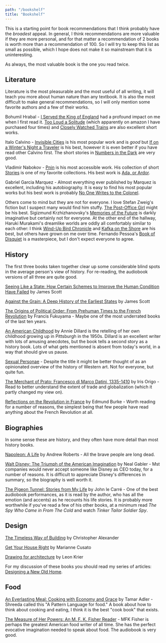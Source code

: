 ```yaml
---
path: "/bookshelf"
title: "Bookshelf"
---
```



This is a starting point for book recommendations that I think probably have the *broadest* appeal. In general, I think recommendations are more valuable if they are more personal, and for that matter a recommendation of 2 books is worth more than a recommendation of 100. So I will try to keep this list as small as possible, which I hope does not make it so mainstream that it is uninteresting.

As always, the most valuable book is the one you read twice.

## Literature

Literature is the most pleasurable and the most useful of all writing, it will teach you more about human nature than any textbook. It is also the most difficult to make general recommendations, so I will only mention some favorite authors and a few of their works.

Bohumil Hrabal - [I Served the King of England](https://amzn.to/39p9eB6) had a profound impact on me when I first read it. [Too Loud a Solitude](https://amzn.to/3nWKRyW) (which apparently on amazon I have purchased four times) and [Closely Watched Trains](https://amzn.to/2JmKYom) are also excellent short works.

Italo Calvino - [Invisible Cities](https://amzn.to/33RCeOr) is his most popular work and is *good* but [If on a Winter's Night a Traveler](https://amzn.to/2JKeN2F) is his best, however it is even better if you have read other Calvino first. The short stories in [Numbers in the Dark](https://amzn.to/3gjTctO) are very good.

Vladimir Nabokov - [Pnin](https://amzn.to/3gmamaq) is his most accessible work. His collection of short [Stories](https://amzn.to/2VHPsJj) is one of my favorite collections. His best work is [Ada, or Ardor](https://amzn.to/2L5Xvxi).

Gabriel Garcia Marquez - Almost everything ever published by Marquez is excellent, including his autobiography. It is easy to find his most popular works but his best work is probably [No One Writes to the Colonel](https://amzn.to/33RxnwR).

Others come to mind but they are not for everyone. I love Stefan Zweig's fiction but I suspect many would find him stuffy. [The Post-Office Girl](https://amzn.to/3qwvdw9) might be his best. Sigizmund Krzhizhanovsky's [Memories of the Future](https://amzn.to/3gh2SoW) is darkly imaginative but certainly not for everyone. At the other end of the hallway, Haruki Murakami's dreamlike worlds are oddly all comfortably similar to each other: I think [Wind-Up Bird Chronicle](https://amzn.to/2JT1DQS) and [Kafka on the Shore](https://amzn.to/2LeLUfy) are his best, but others have grown on me over time. Fernando Pessoa's [Book of Disquiet](https://amzn.to/3gyXLk6) is a masterpiece, but I don't expect everyone to agree.


## History

The first three books taken together clear up some considerable blind spots in the average person's view of history. For re-reading, the audiobook versions of all three are quite good.

[Seeing Like a State: How Certain Schemes to Improve the Human Condition Have Failed](https://amzn.to/2KPcg7G) by James Scott

[Against the Grain: A Deep History of the Earliest States](https://amzn.to/3mgesmA) by James Scott

[The Origins of Political Order: From Prehuman Times to the French Revolution](https://amzn.to/3mi4QaV) by Francis Fukuyama - Maybe one of the most underrated books of the last ten years.

[An American Childhood](https://amzn.to/3q8uMIj) by Annie Dillard is the retelling of her own childhood growing up in Pittsburgh in the 1950s. Dillard is an excellent writer with lots of amusing anecdotes, but the book tells a second story as a history book. Lots of what gets mentioned is absent from today's world, in a way that should give us pause.

[Sexual Personae](https://amzn.to/3lcv1yd) - Despite the title it might be better thought of as an opinionated overview of the history of Western art. Not for everyone, but quite fun.

[The Merchant of Prato: Francesco di Marco Datini, 1335-1410](https://amzn.to/3o2KQth) by Iris Origo - Read to better understand the extent of trade and globalization (which it partly changed my view on).

[Reflections on the Revolution in France](https://amzn.to/3oySEmS) by Edmund Burke - Worth reading for a number of reasons, the simplest being that few people have read anything about the French Revolution at all.

## Biographies

In some sense these are history, and they often have more detail than most history books.

[Napoleon: A Life](https://amzn.to/2W5xCQp) by Andrew Roberts - All the brave people are long dead.

[Walt Disney: The Triumph of the American Imagination](https://amzn.to/3gD3VQ4) by Neal Gabler - Mst companies would never accept someone like Disney as CEO today, for a number of reasons. It is difficult to appreciate Disney's differences in summary, so the biography is well worth it.

[The Pigeon Tunnel: Stories from My Life](https://amzn.to/2LfMvxp) by John le Carré - One of the best audiobook performances, as it is read by the author, who has all the emotion (and accents) as he recounts his life stories. It is probably more worthwhile if you've read a few of his other books, at a minimum read *The Spy Who Came in From The Cold* and watch *Tinker Tailor Soldier Spy*.

## Design

[The Timeless Way of Building](https://amzn.to/2Vc8SWf) by Christopher Alexander

[Get Your House Right](https://amzn.to/3qb4tkz) by Marianne Cusato

[Drawing for architecture](https://amzn.to/3fICnZc) by Leon Krier

For my discussion of these books you should read my series of articles: [Designing a New Old Home](https://medium.com/@simon.sarris/designing-a-new-old-home-part-1-cf298b58ed41).

## Food

[An Everlasting Meal: Cooking with Economy and Grace](https://amzn.to/3q55jzD) by Tamar Adler - Shreeda called this "A Pattern Language for food." A book about how to think about cooking and eating, I think it is the best "cook book" that exists.

[The Measure of Her Powers: An M. F. K. Fisher Reader](https://amzn.to/33ZLoIK) - MFK Fisher is perhaps the greatest American food writer of all time. She has the perfect evocative imagination needed to speak about food. The audiobook is very good.

